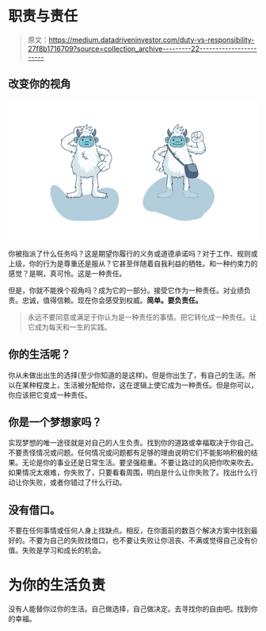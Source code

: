 # 职责与责任

> 原文：<https://medium.datadriveninvestor.com/duty-vs-responsibility-27f8b1716709?source=collection_archive---------22----------------------->

## 改变你的视角

![](img/a229c4295bb091970759e087789cc78a.png)

你被指派了什么任务吗？这是期望你履行的义务或道德承诺吗？对于工作、规则或上级，你的行为是尊重还是服从？它甚至伴随着自我利益的牺牲。和一种约束力的感觉？是啊，真可怜。这是一种责任。

但是，你就不能换个视角吗？成为它的一部分。接受它作为一种责任。对业绩负责。忠诚，值得信赖。现在你会感受到权威。**简单。要负责任。**

> 永远不要同意或满足于你认为是一种责任的事情。把它转化成一种责任。让它成为每天和一生的实践。

## 你的生活呢？

你从未做出出生的选择(至少你知道的是这样)。但是你出生了，有自己的生活。所以在某种程度上，生活被分配给你，这在逻辑上使它成为一种责任。但是你可以，你应该把它变成一种责任。

## 你是一个梦想家吗？

实现梦想的唯一途径就是对自己的人生负责。找到你的道路或幸福取决于你自己。不要责怪情况或问题。任何情况或问题都有足够的理由说明它们不能影响积极的结果。无论是你的事业还是日常生活。要坚强稳重。不要让路过的风把你吹来吹去。如果情况太艰难，你失败了，只要看看周围，明白是什么让你失败了。找出什么行动让你失败，或者你错过了什么行动。

## 没有借口。

不要在任何事情或任何人身上找缺点。相反，在你面前的数百个解决方案中找到最好的。不要为自己的失败找借口，也不要让失败让你沮丧、不满或觉得自己没有价值。失败是学习和成长的机会。

# 为你的生活负责

没有人能替你过你的生活。自己做选择，自己做决定。去寻找你的自由吧。找到你的幸福。